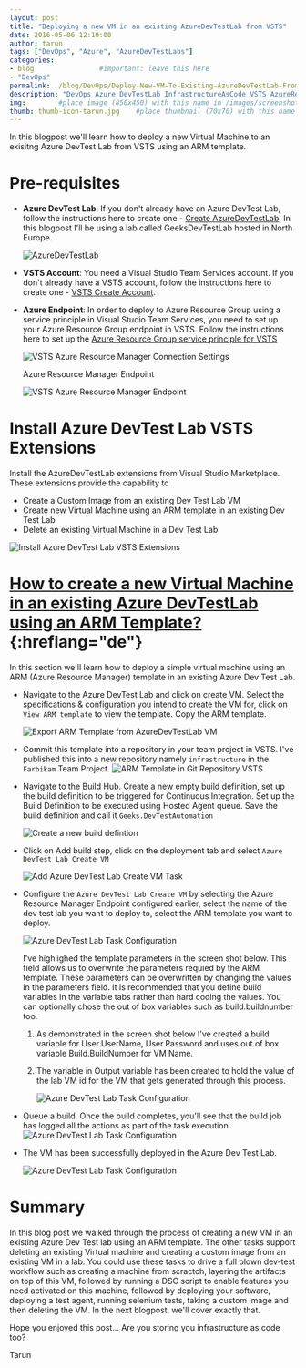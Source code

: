 ```yaml
---
layout: post
title: "Deploying a new VM in an existing AzureDevTestLab from VSTS"
date: 2016-05-06 12:10:00 
author: tarun 
tags: ["DevOps", "Azure", "AzureDevTestLabs"]
categories:
- blog                #important: leave this here
- "DevOps"
permalink:  /blog/DevOps/Deploy-New-VM-To-Existing-AzureDevTestLab-From-VSTS
description: "DevOps Azure DevTestLab InfrastructureAsCode VSTS AzureResourceManager InfrastructureAutomation TeamBuild"
img:        #place image (850x450) with this name in /images/screenshots
thumb: thumb-icon-tarun.jpg    #place thumbnail (70x70) with this name in /images/screenshots/thumbs/
---
```

In this blogpost we'll learn how to deploy a new Virtual Machine to an exisitng Azure DevTest Lab from VSTS using an ARM template. 
<!--more--> 

# Pre-requisites 
- __Azure DevTest Lab__: If you don't already have an Azure DevTest Lab, follow the instructions here to create one - [Create AzureDevTestLab](https://azure.microsoft.com/en-gb/documentation/articles/devtest-lab-create-lab/). In this blogpost I'll be using a lab called GeeksDevTestLab hosted in North Europe. 

    ![AzureDevTestLab](/images/screenshots/tarun/AzureDTL/AzureDtl_GeeksDevTestLab.png)

- __VSTS Account__: You need a Visual Studio Team Services account. If you don't already have a VSTS account, follow the instructions here to create one - [VSTS Create Account](https://www.visualstudio.com/en-us/products/visual-studio-team-services-vs.aspx). 

- __Azure Endpoint__: In order to deploy to Azure Resource Group using a service principle in Visual Studio Team Services, you need to set up your Azure Resource Group endpoint in VSTS. Follow the instructions here to set up the [Azure Resource Group service principle for VSTS](https://blogs.msdn.microsoft.com/visualstudioalm/2015/10/04/automating-azure-resource-group-deployment-using-a-service-principal-in-visual-studio-online-buildrelease-management/)

   ![VSTS Azure Resource Manager Connection Settings](/images/screenshots/tarun/AzureDTL/AzureDtl_VSTS_AzureResourceManagerConnectionSettings.png)
        
   Azure Resource Manager Endpoint
        
   ![VSTS Azure Resource Manager Endpoint](/images/screenshots/tarun/AzureDTL/AzureDtl_AzureResourceManagerEndpoint.png)

# Install Azure DevTest Lab VSTS Extensions
Install the AzureDevTestLab extensions from Visual Studio Marketplace. These extensions provide the capability to 

- Create a Custom Image from an existing Dev Test Lab VM
- Create new Virtual Machine using an ARM template in an existing Dev Test Lab
- Delete an existing Virtual Machine in a Dev Test Lab

![Install Azure DevTest Lab VSTS Extensions](/images/screenshots/tarun/AzureDTL/AzureDtl_VSTSMarketplace_Tasks.png)

# [How to create a new Virtual Machine in an existing Azure DevTestLab using an ARM Template?](Hello){:hreflang="de"}
In this section we'll learn how to deploy a simple virtual machine using an ARM (Azure Resource Manager) template in an existing Azure Dev Test Lab. 

- Navigate to the Azure DevTest Lab and click on create VM. Select the specifications & configuration you intend to create the VM for, click on `View ARM template` to view the template. Copy the ARM template. 

   ![Export ARM Template from AzureDevTestLab VM](/images/screenshots/tarun/AzureDTL/ExportArmTemplateFromDevVmInDevTestLab.png)
  
- Commit this template into a repository in your team project in VSTS. I've published this into a new repository namely `infrastructure` in the `Farbikam` Team Project. 
![ARM Template in Git Repository VSTS](/images/screenshots/tarun/AzureDTL/AzureDtl_SimpleWindowsTemplateInGitRepo.png)

- Navigate to the Build Hub. Create a new empty build definition, set up the build definition to be triggered for Continuous Integration. Set up the Build Definition to be executed using Hosted Agent queue. Save the build definition and call it `Geeks.DevTestAutomation`
 
  ![Create a new build defintion](/images/screenshots/tarun/AzureDTL/AzureDtl_VSTSBuildDef_DevTestAutomation.png)

- Click on Add build step, click on the deployment tab and select `Azure DevTest Lab Create VM`

  ![Add Azure DevTest Lab Create VM Task](/images/screenshots/tarun/AzureDTL/AzureDtl_VSTS_AzureDevTestLabCreateVMTask.png)

- Configure the `Azure DevTest Lab Create VM` by selecting the Azure Resource Manager Endpoint configured earlier, select the name of the dev test lab you want to deploy to, select the ARM template you want to deploy. 
 
  ![Azure DevTest Lab Task Configuration](/images/screenshots/tarun/AzureDTL/AzureDtl_VSTSMarketplace_TaskConfiguration.png) 

  I've highlighed the template parameters in the screen shot below. This field allows us to overwrite the parameters requied by the ARM template. These parameters can be overwritten by changing the values in the parameters field. It is recommended that you define build variables in the variable tabs rather than hard coding the values. You can optionally chose the out of box variables such as build.buildnumber too. 
   
   1. As demonstrated in the screen shot below I've created a build variable for User.UserName, User.Password and uses out of box variable Build.BuildNumber for VM Name. 
   
   2. The variable in Output variable has been created to hold the value of the lab VM id for the VM that gets generated through this process.  
  
      ![Azure DevTest Lab Task Configuration](/images/screenshots/tarun/AzureDTL/AzureCreateVMTemplateParameters.png) 
  
 - Queue a build. Once the build completes, you'll see that the build job has logged all the actions as part of the task execution.   
  ![Azure DevTest Lab Task Configuration](/images/screenshots/tarun/AzureDTL/DeployAzureVMInDevTestLabLog.png)
  
- The VM has been successfully deployed in the Azure Dev Test Lab. 
 
   ![Azure DevTest Lab Task Configuration](/images/screenshots/tarun/AzureDTL/AzureDtl_VSTS_VMSuccessfullyDeployed.png)

# Summary
 
 In this blog post we walked through the process of creating a new VM in an existing Azure Dev Test lab using an ARM template. The other tasks support deleting an existing Virtual machine and creating a custom image from an existing VM in a lab. You could use these tasks to drive a full blown dev-test workflow such as creating a machine from scractch, layering the artifacts on top of this VM, followed by running a DSC script to enable features you need activated on this machine, followed by deploying your software, deploying a test agent, running selenium tests, taking a custom image and then deleting the VM. In the next blogpost, we'll cover exactly that. 
 
 Hope you enjoyed this post... Are you storing you infrastructure as code too? 
 
 Tarun 
 
 